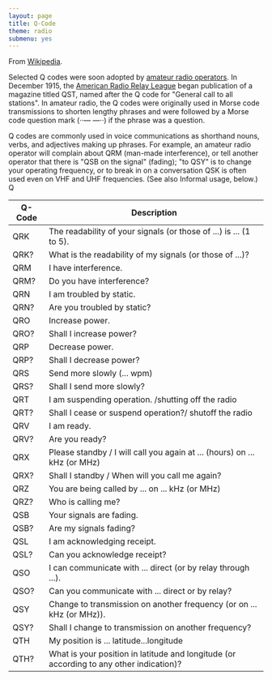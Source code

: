 ```yaml
---
layout: page
title: Q-Code
theme: radio
submenu: yes
---
```


From [Wikipedia](http://en.wikipedia.org/wiki/Q_code).

Selected Q codes were soon adopted by [amateur radio operators](http://en.wikipedia.org/wiki/Amateur_radio_operator). 
In December 1915, the [American Radio Relay
League](http://en.wikipedia.org/wiki/American_Radio_Relay_League) began
publication of a magazine titled QST, named after the Q code for "General call
to all stations". In amateur radio, the Q codes were originally used in Morse
code transmissions to shorten lengthy phrases and were followed by a Morse code
question mark (··— —··) if the phrase was a question.

Q codes are commonly used in voice communications as shorthand nouns, verbs,
and adjectives making up phrases. For example, an amateur radio operator will
complain about QRM (man-made interference), or tell another operator that there
is "QSB on the signal" (fading); "to QSY" is to change your operating
frequency, or to break in on a conversation QSK is often used even on VHF and
UHF frequencies. (See also Informal usage, below.) Q
 
| Q-Code | Description                                                                              |
|--------|------------------------------------------------------------------------------------------|
| QRK    | The readability of your signals (or those of ...) is ... (1 to 5).                       |
| QRK?   | What is the readability of my signals (or those of ...)?                                 |
| QRM    | I have interference.                                                                     |
| QRM?   | Do you have interference?                                                                |
| QRN    | I am troubled by static.                                                                 |
| QRN?   | Are you troubled by static?                                                              |
| QRO    | Increase power.                                                                          |
| QRO?   | Shall I increase power?                                                                  |
| QRP    | Decrease power.                                                                          |
| QRP?   | Shall I decrease power?                                                                  |
| QRS    | Send more slowly (... wpm)                                                               |
| QRS?   | Shall I send more slowly?                                                                |
| QRT    | I am suspending operation. /shutting off the radio                                       |
| QRT?   | Shall I cease or suspend operation?/ shutoff the radio                                   |
| QRV    | I am ready.                                                                              |
| QRV?   | Are you ready?                                                                           |
| QRX    | Please standby / I will call you again at ... (hours) on ... kHz (or MHz)                |
| QRX?   | Shall I standby / When will you call me again?                                           |
| QRZ    | You are being called by ... on ... kHz (or MHz)                                          |
| QRZ?   | Who is calling me?                                                                       |
| QSB    | Your signals are fading.                                                                 |
| QSB?   | Are my signals fading?                                                                   |
| QSL    | I am acknowledging receipt.                                                              |
| QSL?   | Can you acknowledge receipt?                                                             |
| QSO    | I can communicate with ... direct (or by relay through ...).                             |
| QSO?   | Can you communicate with ... direct or by relay?                                         |
| QSY    | Change to transmission on another frequency (or on ... kHz (or MHz)).                    |
| QSY?   | Shall I change to transmission on another frequency?                                     |
| QTH    | My position is ... latitude...longitude                                                  |
| QTH?   | What is your position in latitude and longitude (or according to any other indication)?  |

